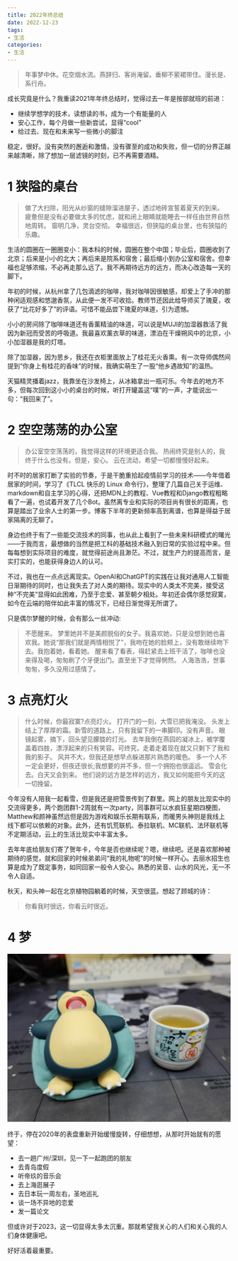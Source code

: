 ```yaml
---
title: 2022年终总结
date: 2022-12-23
tags: 
- 生活
categories:
- 生活
---
```


> 年事梦中休。花空烟水流。燕辞归、客尚淹留。垂柳不萦裙带住。漫长是、系行舟。
> 

<!--more-->


成长究竟是什么？我重读2021年年终总结时，觉得过去一年是按部就班的前进：

- 继续学想学的技术，读想读的书，成为一个有能量的人
- 安心工作，每个月做一些新尝试，显得“cool”
- 给过去、现在和未来写一些微小的脚注

稳定，很好。没有突然的邂逅和激情，没有骤至的成功和失败，但一切的分界正越来越清晰，除了想加一层滤镜的时刻，已不再需要酒精。

# 1 狭隘的桌台

> 做了大扫除，阳光从纱窗的缝隙溜进屋子，透过地砖宣誓着夏天的到来。
疲惫但是没有必要做太多的忧虑，就和闭上眼睛就能睡去一样任由世界自然地周转。
窗明几净，灵台空彻。
幸福很远，但狭隘的桌台里，也有狭隘的乐趣。
> 

生活的圆圈在一圈圈变小：我本科的时候，圆圈在整个中国；毕业后，圆圈收到了北京；后来是小小的北大；再后来是院系和宿舍；最后缩小到办公室和宿舍。但幸福也足够浓缩，不必再走那么远了。我不再期待远方的远方，而决心改造每一天的脚下。

年初的时候，从杭州拿了几包滴滤的咖啡，我对咖啡因很敏感，却爱上了手冲的那种闲适观感和悠邈香氛，从此便一发不可收拾。教师节还因此给导师买了瑰夏，收获了“比花好多了”的评语。可惜不能品尝下瑰夏的味道，引为遗憾。

小小的房间除了咖啡味道还有香薰精油的味道，可以说是MUJI的加湿器救活了我因为新冠而受苦的呼吸道。我最喜欢薰衣草的味道，漂泊在干燥朔风中的北京，小小加湿器是我的灯塔。

除了加湿器，因为思乡，我还在衣柜里面放上了桂花无火香熏。有一次导师偶然间提到“你身上有桂花的香味”的时候，我确实萌生了一股“他乡遇故知”的温热。

天猫精灵播着jazz，我靠坐在沙发椅上，从冰箱拿出一瓶可乐。今年去的地方不多，但每次回到这小小的桌台的时候，听打开罐盖这“噗”的一声，才能说出一句：“我回来了”。

# 2 空空荡荡的办公室

> 办公室空空荡荡的，我觉得这样的环境更适合我。
热闹终究是别人的，我终于什么也没有。但是，安心。
云在流动，希望一切都慢慢好起来。
> 

时不时的居家打断了实验的节奏，于是干脆重拾起疫情前学习的技术——今年借着居家的时间，学习了《TLCL 快乐的 Linux 命令行》，整理了几篇自己关于运维、markdown和自主学习的心得，还把MDN上的教程、Vue教程和Django教程粗略看了一遍，也试着开发了几个Bot。虽然离专业和实际的项目尚有很长的距离，也算是踏出了业余人士的第一步。博客下半年的更新频率高到离谱，也算是得益于居家隔离的无聊了。

身边也终于有了一些能交流技术的同事，也从此上看到了一些未来科研模式的曙光——于我而言，最想做的当然是把工科的基础技术融入到日常的实验过程中来。但每每想到实际项目的难度，就觉得前途尚且渺茫。不过，就生产力的提高而言，是实打实的，也能获得身边人的认可。

不过，我也在一点点远离现实。OpenAI和ChatGPT的实践在让我对通用人工智能日渐期待的同时，也让我失去了对人类的期待。现实中的人类太不完美，接受这种“不完美”显得如此困难，乃至于恋爱、甚至朝夕相处。年初还会偶尔感觉寂寞，如今在云端的陪伴如此丰富的情况下，已经日渐觉得无所谓了。

只是偶尔梦醒的时候，会有那么一丝冲动:

> 不愿醒来。
梦里她并不是美颜脱俗的女子。我喜欢她，只是没想到她也喜欢我。她说“那我们就是两情相悦了”，我吻在她的脸颊上，没有敢继续吻下去。我抱着她，看着她。
醒来看了看表，得赶紧去上班干活了，咖啡也没来得及喝，匆匆刷了个牙便出门。直至坐下才觉得惘然。
人海浩浩，世事匆匆，多久没用过感情了。
> 

# 3 点亮灯火

> 什么时候，你最寂寞?点亮灯火。
打开门的一刻，大雪已把我淹没。
头发上结上了厚厚的霜。新雪的道路上，只有我留下的一串脚印。没有声音。
眼镜起雾，摘下，回头望见朦胧的灯光。
去年我倒在燕园的凝冰上，被学覆盖着四肢，漂浮起来的只有笑容。可终究，走着走着现在就又只剩下了我和我的影子。
风并不大，但我还是想早点躲进那片熟悉的暖色。
多一个人不一定会更好，但夜还很长;我想要的并不多，但一个拥抱也很遥远。
雪会化去。白天又会到来。
他们说的远方是怎样的远方，我又如何能把今天的这一切挽留。
> 

今年没有人陪我一起看雪，但是我还是把雪景传到了群里。网上的朋友比现实中的交流得更多，两个跑团群1-2周就有一次party，同事群可以水疯狂星期四梗图，Matthew和颜神虽然远但是因为游戏和娱乐长期有联系，而暖男头神则是我线上线下都可以依赖的对象。此外，还有饥荒联机、泰拉联机、MC联机、法环联机等不定期活动，云上的生活比现实中丰富太多。

去年年底给朋友们寄了贺年卡，今年是否也继续呢？嗯，继续吧。还是喜欢那种被期待的感觉，就和回家的时候弟弟问“我的礼物呢”的时候一样开心。去丽水招生也算是成为了既定事务，如同回家一般令人安心。熟悉的吴音、山水的风光，无一不令人自适。

秋天，和头神一起在北京植物园躺着的时候，天空很蓝。想起了顾城的诗：

> 你看我时很远，你看云时很近。
> 

# 4 梦

![220709 忙里偷闲 来点小酒](https://raw.githubusercontent.com/DF-Master/yidapicbed/main/2022/20220709.jpg)

终于，停在2020年的表盘重新开始缓慢旋转，仔细想想，从那时开始就有的愿望：

- 去一趟广州/深圳，见一下一起跑团的朋友
- 去青岛度假
- 听帝玖的音乐会
- 去上海逛展子
- 去日本玩一周左右，圣地巡礼
- 谈一场不异地的恋爱
- 发一篇论文

但或许对于2023，这一切显得太多太沉重。那就希望我关心的人们和关心我的人们身体健康吧。

好好活着最重要。